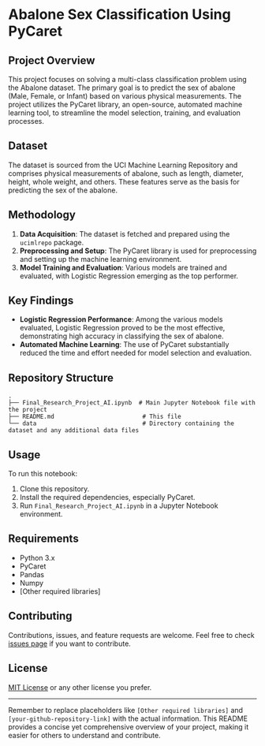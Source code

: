 # Abalone Sex Classification Using PyCaret

## Project Overview

This project focuses on solving a multi-class classification problem using the Abalone dataset. The primary goal is to predict the sex of abalone (Male, Female, or Infant) based on various physical measurements. The project utilizes the PyCaret library, an open-source, automated machine learning tool, to streamline the model selection, training, and evaluation processes.

## Dataset

The dataset is sourced from the UCI Machine Learning Repository and comprises physical measurements of abalone, such as length, diameter, height, whole weight, and others. These features serve as the basis for predicting the sex of the abalone.

## Methodology

1. **Data Acquisition**: The dataset is fetched and prepared using the `ucimlrepo` package.
2. **Preprocessing and Setup**: The PyCaret library is used for preprocessing and setting up the machine learning environment.
3. **Model Training and Evaluation**: Various models are trained and evaluated, with Logistic Regression emerging as the top performer.

## Key Findings

- **Logistic Regression Performance**: Among the various models evaluated, Logistic Regression proved to be the most effective, demonstrating high accuracy in classifying the sex of abalone.
- **Automated Machine Learning**: The use of PyCaret substantially reduced the time and effort needed for model selection and evaluation.

## Repository Structure

```
.
├── Final_Research_Project_AI.ipynb  # Main Jupyter Notebook file with the project
├── README.md                         # This file
└── data                              # Directory containing the dataset and any additional data files
```

## Usage

To run this notebook:

1. Clone this repository.
2. Install the required dependencies, especially PyCaret.
3. Run `Final_Research_Project_AI.ipynb` in a Jupyter Notebook environment.

## Requirements

- Python 3.x
- PyCaret
- Pandas
- Numpy
- [Other required libraries]

## Contributing

Contributions, issues, and feature requests are welcome. Feel free to check [issues page](your-github-repository-link) if you want to contribute.

## License

[MIT License](LICENSE) or any other license you prefer.

---

Remember to replace placeholders like `[Other required libraries]` and `[your-github-repository-link]` with the actual information. This README provides a concise yet comprehensive overview of your project, making it easier for others to understand and contribute.
